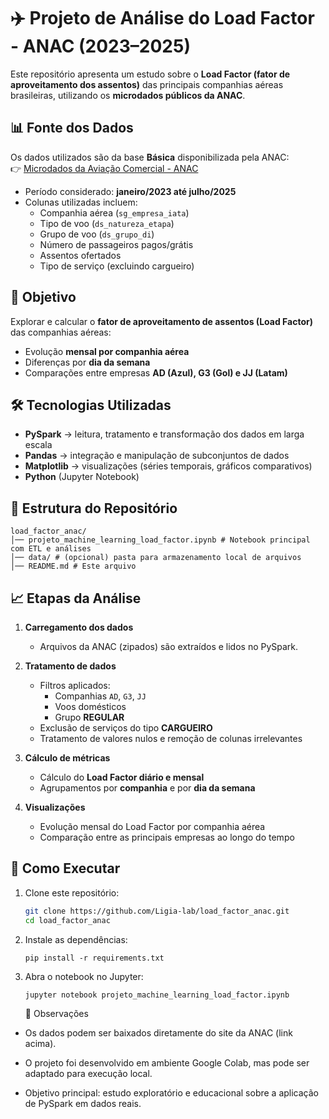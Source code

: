 # ✈️ Projeto de Análise do Load Factor - ANAC (2023–2025)

Este repositório apresenta um estudo sobre o **Load Factor (fator de aproveitamento dos assentos)** das principais companhias aéreas brasileiras, utilizando os **microdados públicos da ANAC**.

## 📊 Fonte dos Dados

Os dados utilizados são da base **Básica** disponibilizada pela ANAC:  
👉 [Microdados da Aviação Comercial - ANAC](https://www.gov.br/anac/pt-br/assuntos/regulados/empresas-aereas/Instrucoes-para-a-elaboracao-e-apresentacao-das-demonstracoes-contabeis/envio-de-informacoes/microdados)

- Período considerado: **janeiro/2023 até julho/2025**  
- Colunas utilizadas incluem:
  - Companhia aérea (`sg_empresa_iata`)
  - Tipo de voo (`ds_natureza_etapa`)
  - Grupo de voo (`ds_grupo_di`)
  - Número de passageiros pagos/grátis
  - Assentos ofertados
  - Tipo de serviço (excluindo cargueiro)

## 🎯 Objetivo

Explorar e calcular o **fator de aproveitamento de assentos (Load Factor)** das companhias aéreas:
- Evolução **mensal por companhia aérea**  
- Diferenças por **dia da semana**  
- Comparações entre empresas **AD (Azul), G3 (Gol) e JJ (Latam)**  

## 🛠️ Tecnologias Utilizadas

- **PySpark** → leitura, tratamento e transformação dos dados em larga escala  
- **Pandas** → integração e manipulação de subconjuntos de dados  
- **Matplotlib** → visualizações (séries temporais, gráficos comparativos)  
- **Python** (Jupyter Notebook)  

## 📂 Estrutura do Repositório
```
load_factor_anac/
│── projeto_machine_learning_load_factor.ipynb # Notebook principal com ETL e análises
│── data/ # (opcional) pasta para armazenamento local de arquivos
│── README.md # Este arquivo
```


## 📈 Etapas da Análise

1. **Carregamento dos dados**  
   - Arquivos da ANAC (zipados) são extraídos e lidos no PySpark.  

2. **Tratamento de dados**  
   - Filtros aplicados:  
     - Companhias `AD`, `G3`, `JJ`  
     - Voos domésticos  
     - Grupo **REGULAR**  
   - Exclusão de serviços do tipo **CARGUEIRO**  
   - Tratamento de valores nulos e remoção de colunas irrelevantes  

3. **Cálculo de métricas**  
   - Cálculo do **Load Factor diário e mensal**  
   - Agrupamentos por **companhia** e por **dia da semana**  

4. **Visualizações**  
   - Evolução mensal do Load Factor por companhia aérea  
   - Comparação entre as principais empresas ao longo do tempo  

## 🚀 Como Executar

1. Clone este repositório:
   ```bash
   git clone https://github.com/Ligia-lab/load_factor_anac.git
   cd load_factor_anac
   ```
2. Instale as dependências:
   ```
   pip install -r requirements.txt
   ```
3. Abra o notebook no Jupyter:
   ```
   jupyter notebook projeto_machine_learning_load_factor.ipynb
   ```

   📌 Observações

- Os dados podem ser baixados diretamente do site da ANAC (link acima).

- O projeto foi desenvolvido em ambiente Google Colab, mas pode ser adaptado para execução local.

- Objetivo principal: estudo exploratório e educacional sobre a aplicação de PySpark em dados reais.

